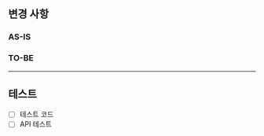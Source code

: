 ## 변경 사항
[//]: # (이 PR에서 어떤점들이 변경되었는지 기술. 가급적이면 as-is, to-be를 활용해서 작성)

[//]: # (현재 구현되어 있는 사항, 현재의 문제점 또는 한계, 변경 전의 기능이나 로직 설명)
### AS-IS

[//]: # (개선되거나 변경된 상태, 기대하는 결과, 새로운 기능 설명)
### TO-BE

---

## 테스트
[//]: # (본 변경사항이 테스트가 되었는지 기술)

- [ ] 테스트 코드
- [ ] API 테스트 